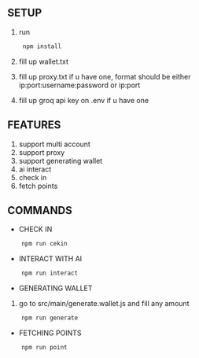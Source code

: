 ## SETUP

1. run
   ```bash
    npm install
   ```

3. fill up wallet.txt
4. fill up proxy.txt if u have one, format should be either ip:port:username:password or ip:port
5. fill up groq api key on .env if u have one

## FEATURES

1. support multi account
2. support proxy
3. support generating wallet
4. ai interact
5. check in
6. fetch points

## COMMANDS

- CHECK IN

```bash
    npm run cekin
```

- INTERACT WITH AI

```bash
    npm run interact
```

- GENERATING WALLET

1. go to src/main/generate.wallet.js and fill any amount

```bash
    npm run generate
```

- FETCHING POINTS

```bash
    npm run point
```

